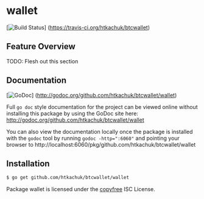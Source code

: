 wallet
======

[![Build Status](https://travis-ci.org/htkachuk/btcwallet.png?branch=master)]
(https://travis-ci.org/htkachuk/btcwallet)

## Feature Overview

TODO: Flesh out this section

## Documentation

[![GoDoc](https://godoc.org/github.com/htkachuk/btcwallet/wallet?status.png)]
(http://godoc.org/github.com/htkachuk/btcwallet/wallet)

Full `go doc` style documentation for the project can be viewed online without
installing this package by using the GoDoc site here:
http://godoc.org/github.com/htkachuk/btcwallet/wallet

You can also view the documentation locally once the package is installed with
the `godoc` tool by running `godoc -http=":6060"` and pointing your browser to
http://localhost:6060/pkg/github.com/htkachuk/btcwallet/wallet

## Installation

```bash
$ go get github.com/htkachuk/btcwallet/wallet
```

Package wallet is licensed under the [copyfree](http://copyfree.org) ISC
License.
